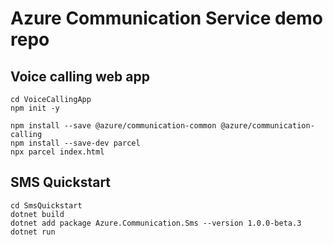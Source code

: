 # Azure Communication Service demo repo

## Voice calling web app
```
cd VoiceCallingApp
npm init -y
```
```
npm install --save @azure/communication-common @azure/communication-calling
npm install --save-dev parcel
npx parcel index.html
```

## SMS Quickstart

```
cd SmsQuickstart
dotnet build
dotnet add package Azure.Communication.Sms --version 1.0.0-beta.3
dotnet run
```